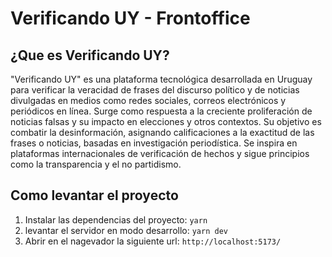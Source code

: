 # Verificando UY - Frontoffice

## ¿Que es Verificando UY?

"Verificando UY" es una plataforma tecnológica desarrollada en Uruguay para verificar la veracidad de frases del discurso político y de noticias divulgadas en medios como redes sociales, correos electrónicos y periódicos en línea. Surge como respuesta a la creciente proliferación de noticias falsas y su impacto en elecciones y otros contextos. Su objetivo es combatir la desinformación, asignando calificaciones a la exactitud de las frases o noticias, basadas en investigación periodística. Se inspira en plataformas internacionales de verificación de hechos y sigue principios como la transparencia y el no partidismo.

## Como levantar el proyecto

1. Instalar las dependencias del proyecto:
   `yarn`
2. levantar el servidor en modo desarrollo:
   `yarn dev`
3. Abrir en el nagevador la siguiente url:
   `http://localhost:5173/`
